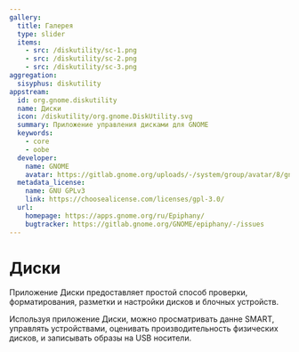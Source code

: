 ```yaml
---
gallery:
  title: Галерея
  type: slider
  items:
    - src: /diskutility/sc-1.png
    - src: /diskutility/sc-2.png
    - src: /diskutility/sc-3.png
aggregation:
  sisyphus: diskutility
appstream:
  id: org.gnome.diskutility
  name: Диски
  icon: /diskutility/org.gnome.DiskUtility.svg
  summary: Приложение управления дисками для GNOME
  keywords:
    - core
    - oobe
  developer:
    name: GNOME
    avatar: https://gitlab.gnome.org/uploads/-/system/group/avatar/8/gnomelogo.png?width=48
  metadata_license:
    name: GNU GPLv3
    link: https://choosealicense.com/licenses/gpl-3.0/
  url:
    homepage: https://apps.gnome.org/ru/Epiphany/
    bugtracker: https://gitlab.gnome.org/GNOME/epiphany/-/issues
---
```


# Диски

Приложение Диски предоставляет простой способ проверки, форматирования, разметки и настройки дисков и блочных устройств.

Используя приложение Диски, можно просматривать данне SMART, управлять устройствами, оценивать производительность физических дисков, и записывать образы на USB носители.

<AGWGallery />

<!--@include: @apps/_parts/install/content-repo.md-->
